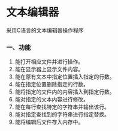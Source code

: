 # 文本编辑器

采用C语言的文本编辑器操作程序

### 一、功能

1. 能打开相应文件并进行操作。
2. 能在显示器上显示文件内容。
3. 能在原有文本中指定位置插入指定的行数。
4. 能在指定位置删除指定的行数。
5. 能将指定的文件内的内容插入到指定行数。
6. 能对指定的文本内容进行修改。
7. 能在每行查找特定的字符串并输出该行。
8. 能对指定查找到的字符串进行指定替换。
9. 能将编辑后文件存入内存中。
